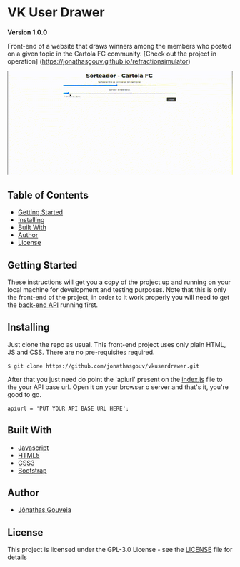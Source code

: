 # VK User Drawer
**Version 1.0.0**

Front-end of a website that draws winners among the members who posted on a given topic in the Cartola FC community. [Check out the project in operation] (https://jonathasgouv.github.io/refractionsimulator)

![Draw example](draw.gif)

## Table of Contents
* [Getting Started](#getting-started)
* [Installing](#installing)
* [Built With](#built-with)
* [Author](#author)
* [License](#license)

## Getting Started
These instructions will get you a copy of the project up and running on your local machine for development and testing purposes. Note that this is only the front-end of the project, in order to it work properly you will need to get the [back-end API](https://github.com/jonathasgouv/vkuserdrawerAPI) running first.

## Installing
Just clone the repo as usual. This front-end project uses only plain HTML, JS and CSS. There are no pre-requisites required.
```
$ git clone https://github.com/jonathasgouv/vkuserdrawer.git
```
After that you just need do point the 'apiurl' present on the [index.js](https://github.com/jonathasgouv/vkuserdrawer/blob/main/index.js) file to the your API base url. Open it on your browser o server and that's it, you're good to go.
```
apiurl = 'PUT YOUR API BASE URL HERE';
```

## Built With
* [Javascript](https://www.javascript.com/)
* [HTML5](https://developer.mozilla.org/pt-BR/docs/Web/HTML/HTML5)
* [CSS3](https://developer.mozilla.org/pt-BR/docs/Web/CSS)
* [Bootstrap](https://getbootstrap.com/)

## Author
* [Jônathas Gouveia](https://github.com/jonathasgouv/)

## License
This project is licensed under the  GPL-3.0 License - see the [LICENSE](https://github.com/jonathasgouv/vkuserdrawer/blob/main/LICENSE) file for details
